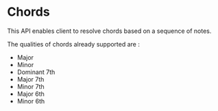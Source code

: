 # Chords

This API enables client to resolve chords based on a sequence of notes.

The qualities of chords already supported are :
* Major
* Minor
* Dominant 7th
* Major 7th
* Minor 7th
* Major 6th
* Minor 6th
